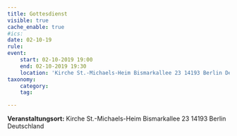 ```yaml
---
title: Gottesdienst
visible: true
cache_enable: true
#ics: 
date: 02-10-19
rule: 
event:
	start: 02-10-2019 19:00
	end: 02-10-2019 19:30
	location: 'Kirche St.-Michaels-Heim Bismarkallee 23 14193 Berlin Deutschland'
taxonomy:
	category: 
	tag: 

---
```




**Veranstaltungsort:** Kirche St.-Michaels-Heim
Bismarkallee 23
14193 Berlin
Deutschland

